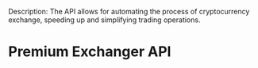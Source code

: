 Description:
The API allows for automating the process of cryptocurrency exchange, speeding up and simplifying trading operations.

# Premium Exchanger API